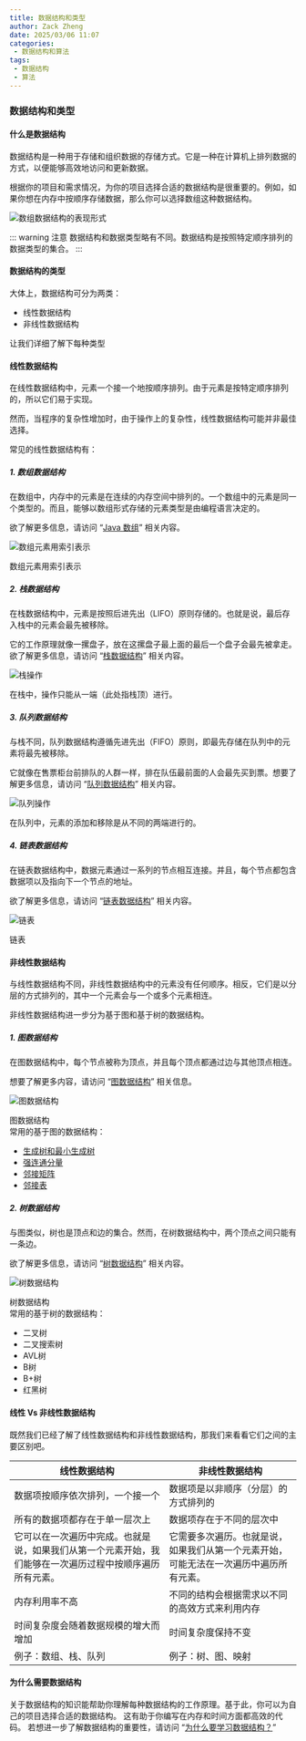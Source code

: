 ```yaml
---
title: 数据结构和类型
author: Zack Zheng
date: 2025/03/06 11:07
categories:
 - 数据结构和算法
tags:
 - 数据结构
 - 算法
---
```



### 数据结构和类型

#### 什么是数据结构

数据结构是一种用于存储和组织数据的存储方式。它是一种在计算机上排列数据的方式，以便能够高效地访问和更新数据。

根据你的项目和需求情况，为你的项目选择合适的数据结构是很重要的。例如，如果你想在内存中按顺序存储数据，那么你可以选择数组这种数据结构。

![数组数据结构的表现形式](https://gitee.com/zackzhengxy/picGallery/raw/main/imgs/array_dsa.png)


::: warning 注意
数据结构和数据类型略有不同。数据结构是按照特定顺序排列的数据类型的集合。
:::

#### 数据结构的类型

大体上，数据结构可分为两类：

+ 线性数据结构
+ 非线性数据结构

让我们详细了解下每种类型

#### 线性数据结构

在线性数据结构中，元素一个接一个地按顺序排列。由于元素是按特定顺序排列的，所以它们易于实现。

然而，当程序的复杂性增加时，由于操作上的复杂性，线性数据结构可能并非最佳选择。

常见的线性数据结构有：

##### 1. 数组数据结构

在数组中，内存中的元素是在连续的内存空间中排列的。一个数组中的元素是同一个类型的。而且，能够以数组形式存储的元素类型是由编程语言决定的。

欲了解更多信息，请访问 “[Java 数组](https://www.programiz.com/java-programming/arrays)” 相关内容。

![数组元素用索引表示](https://gitee.com/zackzhengxy/picGallery/raw/main/imgs/array_.png)

<div class="text-center font-bold">数组元素用索引表示</div>

##### 2. 栈数据结构

在栈数据结构中，元素是按照后进先出（LIFO）原则存储的。也就是说，最后存入栈中的元素会最先被移除。

它的工作原理就像一摞盘子，放在这摞盘子最上面的最后一个盘子会最先被拿走。欲了解更多信息，请访问 “[栈数据结构](https://www.programiz.com/dsa/stack)” 相关内容。

![栈操作](https://gitee.com/zackzhengxy/picGallery/raw/main/imgs/stack_dsa.png)

<div class="text-center font-bold">在栈中，操作只能从一端（此处指栈顶）进行。</div>

##### 3. 队列数据结构

与栈不同，队列数据结构遵循先进先出（FIFO）原则，即最先存储在队列中的元素将最先被移除。

它就像在售票柜台前排队的人群一样，排在队伍最前面的人会最先买到票。想要了解更多信息，请访问 “[队列数据结构](https://www.programiz.com/dsa/queue)” 相关内容。

![队列操作](https://gitee.com/zackzhengxy/picGallery/raw/main/imgs/queue_dsa.png)

<div class="text-center font-bold">在队列中，元素的添加和移除是从不同的两端进行的。</div>

##### 4. 链表数据结构

在链表数据结构中，数据元素通过一系列的节点相互连接。并且，每个节点都包含数据项以及指向下一个节点的地址。

欲了解更多信息，请访问 “[链表数据结构](https://www.programiz.com/dsa/linked-list)” 相关内容。


![链表](https://gitee.com/zackzhengxy/picGallery/raw/main/imgs/linked-list_dsa.png)

<div class="text-center font-bold">链表</div>

#### 非线性数据结构

与线性数据结构不同，非线性数据结构中的元素没有任何顺序。相反，它们是以分层的方式排列的，其中一个元素会与一个或多个元素相连。

非线性数据结构进一步分为基于图和基于树的数据结构。

##### 1. 图数据结构

在图数据结构中，每个节点被称为顶点，并且每个顶点都通过边与其他顶点相连。

想要了解更多内容，请访问 “[图数据结构](https://www.programiz.com/dsa/graph)” 相关信息。

![图数据结构](https://gitee.com/zackzhengxy/picGallery/raw/main/imgs/graph_dsa.png)
<div class="text-center font-bold">图数据结构</div>

<div class="font-bold">常用的基于图的数据结构：</div>

+ [生成树和最小生成树](https://www.programiz.com/dsa/spanning-tree-and-minimum-spanning-tree)
+ [强连通分量](https://www.programiz.com/dsa/strongly-connected-components)
+ [邻接矩阵](https://www.programiz.com/dsa/graph-adjacency-matrix)
+ [邻接表](https://www.programiz.com/dsa/graph-adjacency-list)

##### 2. 树数据结构

与图类似，树也是顶点和边的集合。然而，在树数据结构中，两个顶点之间只能有一条边。

欲了解更多信息，请访问 “[树数据结构](https://www.programiz.com/dsa/trees)” 相关内容。

![树数据结构](https://gitee.com/zackzhengxy/picGallery/raw/main/imgs/tree_dsa.png)

<div class="text-center font-bold">树数据结构</div>

<div class="font-bold">常用的基于树的数据结构：</div>

+ 二叉树
+ 二叉搜索树
+ AVL树
+ B树
+ B+树
+ 红黑树

#### 线性 Vs 非线性数据结构

既然我们已经了解了线性数据结构和非线性数据结构，那我们来看看它们之间的主要区别吧。

| 线性数据结构                                                                                             | 非线性数据结构                                                                         |
| -------------------------------------------------------------------------------------------------------- | -------------------------------------------------------------------------------------- |
| 数据项按顺序依次排列，一个接一个                                                                         | 数据项是以非顺序（分层）的方式排列的                                                   |
| 所有的数据项都存在于单一层次上                                                                           | 数据项存在于不同的层次中                                                               |
| 它可以在一次遍历中完成。也就是说，如果我们从第一个元素开始，我们能够在一次遍历过程中按顺序遍历所有元素。 | 它需要多次遍历。也就是说，如果我们从第一个元素开始，可能无法在一次遍历中遍历所有元素。 |
| 内存利用率不高                                                                                           | 不同的结构会根据需求以不同的高效方式来利用内存                                         |
| 时间复杂度会随着数据规模的增大而增加                                                                     | 时间复杂度保持不变                                                                     |
| 例子：数组、栈、队列                                                                                     | 例子：树、图、映射                                                                     |

#### 为什么需要数据结构

关于数据结构的知识能帮助你理解每种数据结构的工作原理。基于此，你可以为自己的项目选择合适的数据结构。
这有助于你编写在内存和时间方面都高效的代码。
若想进一步了解数据结构的重要性，请访问 “[为什么要学习数据结构？](./为什么学习数据结构和算法.md)”
